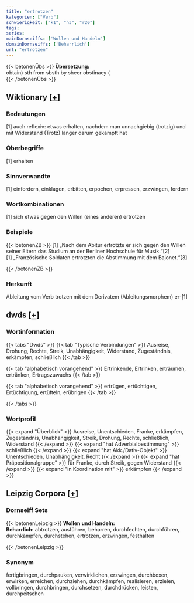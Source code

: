 ```yaml
---
title: "ertrotzen"
kategorien: ["Verb"]
schwierigkeit: ["k1", "h3", "r20"]
tags:
series:
mainDornseiffs: ['Wollen und Handeln']
domainDornseiffs: ['Beharrlich']
url: "ertrotzen"
---
```


{{< betonenÜbs >}}
**Übersetzung:**  
obtain) sth from sbsth  by sheer obstinacy (  
{{< /betonenÜbs >}}

## Wiktionary [[+](https://de.wiktionary.org/wiki/ertrotzen)]

### Bedeutungen
[1] auch reflexiv: etwas erhalten, nachdem man unnachgiebig (trotzig) und mit Widerstand (Trotz) länger darum gekämpft hat  

### Oberbegriffe
[1] erhalten  

### Sinnverwandte
[1] einfordern, einklagen, erbitten, erpochen, erpressen, erzwingen, fordern  

### Wortkombinationen
[1] sich etwas gegen den Willen (eines anderen) ertrotzen  

### Beispiele
{{< betonenZB >}}
[1] „Nach dem Abitur ertrotzte er sich gegen den Willen seiner Eltern das Studium an der Berliner Hochschule für Musik.“[2]  
[1] „Französische Soldaten ertrotzten die Abstimmung mit dem Bajonet.“[3]  

{{< /betonenZB >}}
### Herkunft
Ableitung vom Verb trotzen mit dem Derivatem (Ableitungsmorphem) er-[1]  



## dwds [[+](https://www.dwds.de/wb/ertrotzen)]

### Wortinformation
{{< tabs "Dwds" >}}
{{< tab "Typische Verbindungen" >}}
Ausreise, Drohung, Rechte, Streik, Unabhängigkeit, Widerstand, Zugeständnis, erkämpfen, schließlich
{{< /tab >}}

{{< tab "alphabetisch vorangehend" >}}
Ertrinkende, Ertrinken, erträumen, ertränken, Ertragszuwachs
{{< /tab >}}

{{< tab "alphabetisch vorangehend" >}}
ertrügen, ertüchtigen, Ertüchtigung, ertüfteln, erübrigen
{{< /tab >}}

{{< /tabs >}}

### Wortprofil
{{< expand "Überblick" >}} Ausreise, Unentschieden, Franke, erkämpfen, Zugeständnis, Unabhängigkeit, Streik, Drohung, Rechte, schließlich, Widerstand {{< /expand >}}
{{< expand "hat Adverbialbestimmung" >}} schließlich {{< /expand >}}
{{< expand "hat Akk./Dativ-Objekt" >}} Unentschieden, Unabhängigkeit, Recht {{< /expand >}}
{{< expand "hat Präpositionalgruppe" >}} für Franke, durch Streik, gegen Widerstand {{< /expand >}}
{{< expand "in Koordination mit" >}} erkämpfen {{< /expand >}}

## Leipzig Corpora [[+](https://corpora.uni-leipzig.de/en/res?word=ertrotzen&corpusId=deu_newscrawl-public_2018)]

### Dornseiff Sets
{{< betonenLeipzig >}}
**Wollen und Handeln:**  
**Beharrlich:** abtrotzen, ausführen, beharren, durchfechten, durchführen, durchkämpfen, durchstehen, ertrotzen, erzwingen, festhalten  

{{< /betonenLeipzig >}}

### Synonym
fertigbringen, durchpauken, verwirklichen, erzwingen, durchboxen, erwirken, erreichen, durchziehen, durchkämpfen, realisieren, erzielen, vollbringen, durchbringen, durchsetzen, durchdrücken, leisten, durchpeitschen

